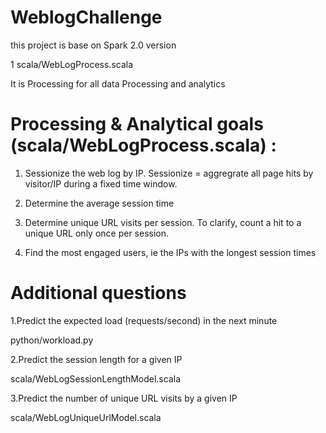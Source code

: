 # WeblogChallenge

this project is base on Spark 2.0 version 

1 scala/WebLogProcess.scala

It is Processing for all data Processing and analytics


# Processing & Analytical goals (scala/WebLogProcess.scala)  :

1. Sessionize the web log by IP. Sessionize = aggregrate all page hits by visitor/IP during a fixed time window.

2. Determine the average session time


3. Determine unique URL visits per session. To clarify, count a hit to a unique URL only once per session.

4. Find the most engaged users, ie the IPs with the longest session times

# Additional questions

1.Predict the expected load (requests/second) in the next minute

python/workload.py    

2.Predict the session length for a given IP

scala/WebLogSessionLengthModel.scala

3.Predict the number of unique URL visits by a given IP

scala/WebLogUniqueUrlModel.scala
